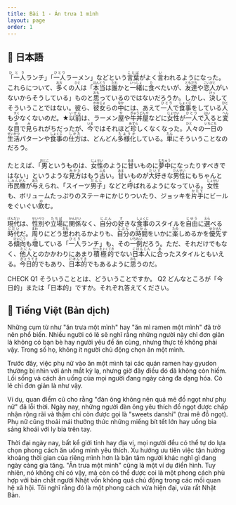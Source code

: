 ```yaml
---
title: Bài 1 - Án trưa 1 mình
layout: page
order: 1
---
```


## 📖 日本語
<ruby>「一人<rt>ひとり</rt></ruby>ランチ」「<ruby>一人<rt>ひとり</rt></ruby>ラーメン」などという<ruby>言葉<rt>ことば</rt></ruby>がよく<ruby>言<rt>い</rt></ruby>われるようになった。これらについて、<ruby>多<rt>おお</rt></ruby>くの<ruby>人<rt>ひと</rt></ruby>は「<ruby>本当<rt>ほんとう</rt></ruby>は<ruby>誰<rt>だれ</rt></ruby>かと<ruby>一緒<rt>いっしょ</rt></ruby>に<ruby>食<rt>た</rt></ruby>べたいが、<ruby>友達<rt>ともだち</rt></ruby>や<ruby>恋人<rt>こいびと</rt></ruby>がいないからそうしている」ものと<ruby>思<rt>おも</rt></ruby>っているのではないだろうか。しかし、<ruby>決<rt>けっ</rt></ruby>してそういうことではない。彼ら、<ruby>彼女<rt>かのじょ</rt></ruby>らの<ruby>中<rt>なか</rt></ruby>には、あえて<ruby>一人<rt>ひとり</rt></ruby>で<ruby>食事<rt>しょくじ</rt></ruby>をしている<ruby>人<rt>ひと</rt></ruby>も<ruby>少<rt>すく</rt></ruby>なくないのだ。★<ruby>以前<rt>いぜん</rt></ruby>は、ラーメン<ruby>屋<rt>や</rt></ruby>や<ruby>牛丼屋<rt>ぎゅうどんや</rt></ruby>などに<ruby>女性<rt>じょせい</rt></ruby>が<ruby>一人<rt>ひとり</rt></ruby>で<ruby>入<rt>はい</rt></ruby>ると<ruby>変<rt>へん</rt></ruby>な<ruby>目<rt>め</rt></ruby>で<ruby>見<rt>み</rt></ruby>られがちだったが、<ruby>今<rt>いま</rt></ruby>ではそれほど<ruby>珍<rt>めずら</rt></ruby>しくなくなった。<ruby>人<rt>ひと</rt></ruby>々の<ruby>一日<rt>いちにち</rt></ruby>の<ruby>生活<rt>せいかつ</rt></ruby>パターンや<ruby>食事<rt>しょくじ</rt></ruby>の<ruby>仕方<rt>しかた</rt></ruby>は、どんどん<ruby>多様化<rt>たようか</rt></ruby>している。<ruby>単<rt>たん</rt></ruby>にそういうことなのだろう。<br>
<br>
たとえば、「<ruby>男<rt>おとこ</rt></ruby>というものは、<ruby>女性<rt>じょせい</rt></ruby>のように<ruby>甘<rt>あま</rt></ruby>いものに<ruby>夢中<rt>むちゅう</rt></ruby>になったりすべきではない」というような<ruby>見方<rt>みかた</rt></ruby>はもう<ruby>古<rt>ふる</rt></ruby>い。<ruby>甘<rt>あま</rt></ruby>いものが<ruby>大好<rt>だいす</rt></ruby>きな<ruby>男性<rt>だんせい</rt></ruby>にもちゃんと<ruby>市民権<rt>しみんけん</rt></ruby>が<ruby>与<rt>あた</rt></ruby>えられ、「スイーツ<ruby>男子<rt>だんし</rt></ruby>」などと<ruby>呼<rt>よ</rt></ruby>ばれるようになっている。<ruby>女性<rt>じょせい</rt></ruby>も、ボリュームたっぷりのステーキにかじりついたり、ジョッキを<ruby>片手<rt>かたて</rt></ruby>にビールをぐいぐい<ruby>飲<rt>の</rt></ruby>む。<br>
<br>
<ruby>現代<rt>げんだい</rt></ruby>は、<ruby>性別<rt>せいべつ</rt></ruby>や<ruby>立場<rt>たちば</rt></ruby>に<ruby>関係<rt>かんけい</rt></ruby>なく、<ruby>自分<rt>じぶん</rt></ruby>の<ruby>好<rt>す</rt></ruby>きな<ruby>食事<rt>しょくじ</rt></ruby>のスタイルを<ruby>自由<rt>じゆう</rt></ruby>に<ruby>選<rt>えら</rt></ruby>べる<ruby>時代<rt>じだい</rt></ruby>だ。<ruby>周<rt>まわ</rt></ruby>りにどう<ruby>思<rt>おも</rt></ruby>われるかよりも、<ruby>自分<rt>じぶん</rt></ruby>の<ruby>時間<rt>じかん</rt></ruby>をいかに<ruby>楽<rt>たの</rt></ruby>しめるかを<ruby>優先<rt>ゆうせん</rt></ruby>する<ruby>傾向<rt>けいこう</rt></ruby>も<ruby>増<rt>ふ</rt></ruby>している「<ruby>一人<rt>ひとり</rt></ruby>ランチ」も、その<ruby>一例<rt>いちれい</rt></ruby>だろう。ただ、それだけでもなく、<ruby>他人<rt>たにん</rt></ruby>とのかかわりにあまり<ruby>積極的<rt>せっきょくてき</rt></ruby>でない<ruby>日本人<rt>にほんじん</rt></ruby>に<ruby>合<rt>あ</rt></ruby>ったスタイルともいえる。<ruby>今日的<rt>きょうてき</rt></ruby>でもあり、<ruby>日本的<rt>にほんてき</rt></ruby>でもあるように<ruby>思<rt>おも</rt></ruby>うのだ。

CHECK
Q1  そういうこととは、どういうことですか。
Q2  どんなところが「今日的」または「日本的」ですか。それぞれ答えてください。

## 📘 Tiếng Việt (Bản dịch)


Những cụm từ như "ăn trưa một mình" hay "ăn mì ramen một mình" đã trở nên phổ biến. Nhiều người có lẽ sẽ nghĩ rằng những người này chỉ đơn giản là không có bạn bè hay người yêu để ăn cùng, nhưng thực tế không phải vậy. Trong số họ, không ít người chủ động chọn ăn một mình.

Trước đây, việc phụ nữ vào ăn một mình tại các quán ramen hay gyudon thường bị nhìn với ánh mắt kỳ lạ, nhưng giờ đây điều đó đã không còn hiếm. Lối sống và cách ăn uống của mọi người đang ngày càng đa dạng hóa. Có lẽ chỉ đơn giản là như vậy.

Ví dụ, quan điểm cũ cho rằng "đàn ông không nên quá mê đồ ngọt như phụ nữ" đã lỗi thời. Ngày nay, những người đàn ông yêu thích đồ ngọt được chấp nhận rộng rãi và thậm chí còn được gọi là "sweets danshi" (trai mê đồ ngọt). Phụ nữ cũng thoải mái thưởng thức những miếng bít tết lớn hay uống bia sảng khoái với ly bia trên tay.

Thời đại ngày nay, bất kể giới tính hay địa vị, mọi người đều có thể tự do lựa chọn phong cách ăn uống mình yêu thích. Xu hướng ưu tiên việc tận hưởng khoảng thời gian của riêng mình hơn là bận tâm người khác nghĩ gì đang ngày càng gia tăng. "Ăn trưa một mình" cũng là một ví dụ điển hình. Tuy nhiên, nó không chỉ có vậy, mà còn có thể được coi là một phong cách phù hợp với bản chất người Nhật vốn không quá chủ động trong các mối quan hệ xã hội. Tôi nghĩ rằng đó là một phong cách vừa hiện đại, vừa rất Nhật Bản.